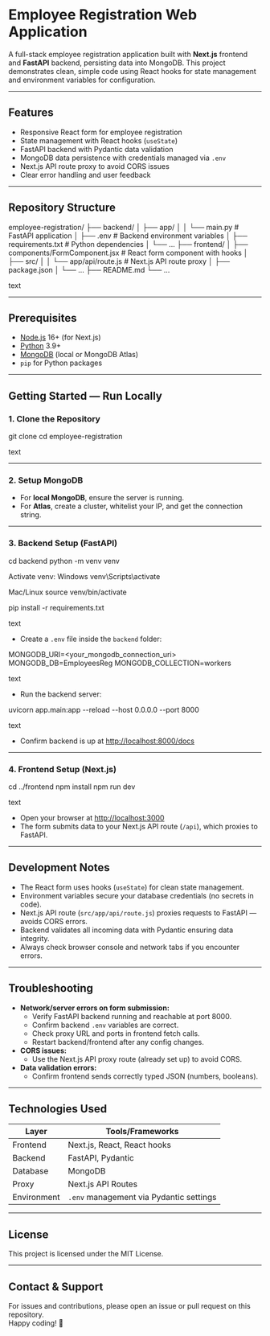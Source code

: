 
# Employee Registration Web Application

A full-stack employee registration application built with **Next.js** frontend and **FastAPI** backend, persisting data into MongoDB. This project demonstrates clean, simple code using React hooks for state management and environment variables for configuration.

---

## Features

- Responsive React form for employee registration
- State management with React hooks (`useState`)
- FastAPI backend with Pydantic data validation
- MongoDB data persistence with credentials managed via `.env`
- Next.js API route proxy to avoid CORS issues
- Clear error handling and user feedback

---

## Repository Structure

employee-registration/
├── backend/
│ ├── app/
│ │ └── main.py # FastAPI application
│ ├── .env # Backend environment variables
│ ├── requirements.txt # Python dependencies
│ └── ...
├── frontend/
│ ├── components/FormComponent.jsx # React form component with hooks
│ ├── src/
│ │ └── app/api/route.js # Next.js API route proxy
│ ├── package.json
│ └── ...
├── README.md
└── ...

text

---

## Prerequisites

- [Node.js](https://nodejs.org/en/download/) 16+ (for Next.js)
- [Python](https://www.python.org/downloads/) 3.9+
- [MongoDB](https://www.mongodb.com/try/download/community) (local or MongoDB Atlas)
- `pip` for Python packages

---

## Getting Started — Run Locally

### 1. Clone the Repository

git clone <repository-url>
cd employee-registration

text

---

### 2. Setup MongoDB

- For **local MongoDB**, ensure the server is running.
- For **Atlas**, create a cluster, whitelist your IP, and get the connection string.

---

### 3. Backend Setup (FastAPI)

cd backend
python -m venv venv

Activate venv:
Windows
venv\Scripts\activate

Mac/Linux
source venv/bin/activate

pip install -r requirements.txt

text

- Create a `.env` file inside the `backend` folder:

MONGODB_URI=<your_mongodb_connection_uri>
MONGODB_DB=EmployeesReg
MONGODB_COLLECTION=workers

text

- Run the backend server:

uvicorn app.main:app --reload --host 0.0.0.0 --port 8000

text

- Confirm backend is up at [http://localhost:8000/docs](http://localhost:8000/docs)

---

### 4. Frontend Setup (Next.js)

cd ../frontend
npm install
npm run dev

text

- Open your browser at [http://localhost:3000](http://localhost:3000)
- The form submits data to your Next.js API route (`/api`), which proxies to FastAPI.

---

## Development Notes

- The React form uses hooks (`useState`) for clean state management.
- Environment variables secure your database credentials (no secrets in code).
- Next.js API route (`src/app/api/route.js`) proxies requests to FastAPI — avoids CORS errors.
- Backend validates all incoming data with Pydantic ensuring data integrity.
- Always check browser console and network tabs if you encounter errors.

---

## Troubleshooting

- **Network/server errors on form submission:**
  - Verify FastAPI backend running and reachable at port 8000.
  - Confirm backend `.env` variables are correct.
  - Check proxy URL and ports in frontend fetch calls.
  - Restart backend/frontend after any config changes.
- **CORS issues:**
  - Use the Next.js API proxy route (already set up) to avoid CORS.
- **Data validation errors:**
  - Confirm frontend sends correctly typed JSON (numbers, booleans).

---

## Technologies Used

| Layer           | Tools/Frameworks                   |
|-----------------|----------------------------------|
| Frontend        | Next.js, React, React hooks      |
| Backend         | FastAPI, Pydantic                |
| Database        | MongoDB                         |
| Proxy           | Next.js API Routes               |
| Environment     | `.env` management via Pydantic settings  |

---

## License

This project is licensed under the MIT License.

---

## Contact & Support

For issues and contributions, please open an issue or pull request on this repository.  
Happy coding! 🚀
